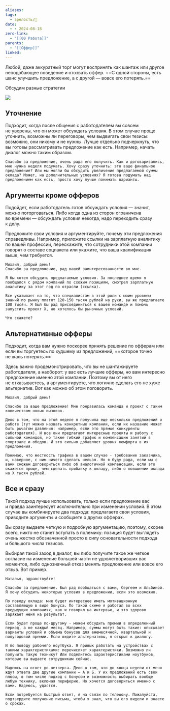 ```yaml
---
aliases: 
tags:
  - зрелость/🌱
date:
  - - 2024-08-18
zero-link:
  - "[[00 Работа]]"
parents:
  - "[[Оффер]]"
linked:
---
```

Любой, даже аккуратный торг могут воспринять как шантаж или другое неподобающее поведение и отозвать оффер. ==С одной стороны, есть шанс улучшить предложение, а с другой — вовсе его потерять.==

Обсудим разные стратегии

![](Pasted%20image%2020240818003048.png)
## Уточнение
Подходит, когда после общения с работодателем вы совсем не уверены, что он может обсуждать условия. В этом случае проще уточнить, возможны ли переговоры, чем выдвигать свои тезисы: возможно, они никому и не нужны. Лучше отдельно подчеркнуть, что вы готовы рассматривать предложение как есть. Например, начать диалог можно таким образом.

```text
Спасибо за предложение, очень рада его получить. Как и договаривались, мне нужна неделя подумать. Хочу сразу уточнить: это ваше финальное предложение? Или мы могли бы обсудить увеличение предлагаемой суммы оклада? Может, на дополнительных условиях? Я готова подумать над предложением как есть, просто хочу лучше понимать варианты.
```

## Аргументы кроме офферов
Подойдет, если работодатель готов обсуждать условия — значит, можно поторговаться. Либо когда одна из сторон ограничена во времени — обсуждать условия некогда, надо переходить сразу к делу.

Предложите свои условия и аргументируйте, почему эти предложения справедливы. Например, приложите ссылки на зарплатную аналитику по вашей профессии, перескажите, что сотрудники этой компании говорят о составе соцпакета или укажите, что ваша квалификация выше, чем требуется.

```
Михаил, добрый день!
Спасибо за предложение, рад вашей заинтересованности во мне.

Я бы хотел обсудить предлагаемые условия. За последнее время я пообщался с рядом компаний по схожим позициям, смотрел зарплатную аналитику за этот год по отрасли (ссылка).

Все указывает на то, что специалистам в этой роли с моим уровнем знаний по рынку платят 120-150 тысяч рублей на руки, вы же предлагаете 100 тысяч. Я был бы рад присоединиться к вашей команде и помочь запустить проект Х, но хотелось бы рыночных условий.

Что скажете?
```

## Альтернативные офферы
Подходит, когда вам нужно поскорее принять решение по офферам или если вы торгуетесь по худшему из предложений, ==которое точно не жаль потерять.==

Здесь важно продемонстрировать, что вы не шантажируете работодателя, а наоборот: у вас есть лучшие офферы, но вам интересно предложение именно этой компании. Поэтому вы от него не отказываетесь, а аргументируете, что логично сделать его не хуже альтернатив. Вот как можно об этом поговорить.

```
Михаил, добрый день!

Спасибо за ваше предложение! Мне понравилась команда и проект с таким количеством новых вызовов.

Дело в том, что на этой неделе я получила еще несколько предложений о работе (тут можно назвать конкретные компании, если их название может быть рычагом давления: например, если это прямые конкуренты работодателя). И все они предлагают интересные проекты и работу с сильной командой, но также гибкий график и компенсацию занятий в спортзале и обедов. И это сильно добавляет уровня комфорта в их предложения.

Понимаю, что жесткость графика в вашем случае - требование заказчика, и, наверное, с ним ничего сделать нельзя. Но я буду рада, если мы с вами сможем договориться либо об аналогичной компенсации, если это окажется проще, чем сделать прибавку к окладу, либо о повышении оклада на X тысяч рублей.
```

## Все и сразу
Такой подход лучше использовать, только если предложение вас и правда заинтересует исключительно при изменении условий. В этом случае вы комбинируете два подхода: предлагаете свои условия, приводите аргументы и сообщаете о других офферах.

Вы сразу выдаете четкую и подробную аргументацию, поэтому, скорее всего, никто не станет вступать в полемику: позиция будет выглядеть очень жестко обозначенной просто в силу основательности подхода и большого числа тезисов.

Выбирая такой заход в диалог, вы либо получите такое же четкое согласие на изменение большей части не удовлетворивших вас моментов, либо однозначный отказ менять предложение или вовсе его отзыв. Вот пример.

```
Наталья, здравствуйте!

Спасибо за предложение. Был рад пообщаться с вами, Сергеем и Альбиной. Я хочу обсудить некоторые условия в предложении, если это возможно.

По поводу оклада: мне будет интереснее иметь мотивационную составляющую в виде бонуса. По такой схеме я работал во всех предыдущих компаниях, как и говорил на интервью, и это здорово заряжает меня на результат.

Если будет проще по-другому - можем обсудить премии в определенный период, а не каждый месяц. Например, суммы могут быть такие: описывает варианты условий и объема бонусов для ежемесячной, квартальной и полугодовой премии. Если видите альтернативы, я открыт к диалогу.

И по поводу рабочего ноутбука. Я привык работать на устройствах с такими характеристиками: перечисляет характеристики. Возможно ли получить такую технику? Или поделитесь характеристиками ноутбуков, которые вы выдаете сотрудникам сейчас.

Надеюсь на ответ до четверга. Дело в том, что до конца недели от меня ждут ответа две другие компании — А и Б. У их предложений есть свои плюсы, в том числе подход с бонусом и возможность выбирать вообще любую технику, включая периферию. Но хочется договориться именно с вами. Надеюсь, удастся.

Если потребуется быстрый ответ, я на связи по телефону. Пожалуйста, подтвердите получение письма, чтобы я знал, что вы его видели и знаете о сроках.
```